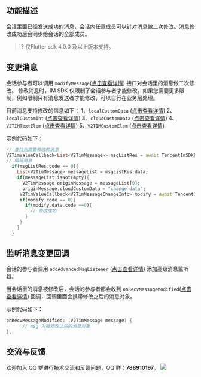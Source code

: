 ## 功能描述
会话里面已经发送成功的消息，会话内任意成员可以针对消息做二次修改。消息修改成功后会同步给会话的全部成员。

> ? 仅Flutter sdk 4.0.0 及以上版本支持。

## 变更消息
会话参与者可以调用 `modifyMessage`([点击查看详情](https://comm.qq.com/im/doc/flutter/zh/SDKAPI/Api/V2TIMMessageManager/modifyMessage.html)) 接口对会话里的消息做二次修改。
修改消息时，IM SDK 仅限制了会话参与者才能修改，如果您需要更多限制，例如限制只有消息发送者才能修改，可以自行在业务层处理。

目前消息支持修改的信息如下：
1、`localCustomData` ([点击查看详情](https://comm.qq.com/im/doc/flutter/zh/SDKAPI/Class/Message/V2TimMessage.html#localcustomdata)) 
2、`localCustomInt` ([点击查看详情](https://comm.qq.com/im/doc/flutter/zh/SDKAPI/Class/Message/V2TimMessage.html#localcustomint)) 
3、`cloudCustomData` ([点击查看详情](https://comm.qq.com/im/doc/flutter/zh/SDKAPI/Class/Message/V2TimMessage.html#cloudcustomdata)) 
4、`V2TIMTextElem` ([点击查看详情](https://comm.qq.com/im/doc/flutter/zh/SDKAPI/Class/Message/V2TimMessage.html#textelem)) 
5、`V2TIMCustomElem` ([点击查看详情](https://comm.qq.com/im/doc/flutter/zh/SDKAPI/Class/Message/V2TimMessage.html#customelem))

示例代码如下：


```dart
// 查找到需要修改的消息
V2TimValueCallback<List<V2TimMessage>> msgListRes = await TencentImSDKPlugin.v2TIMManager.getMessageManager().findMessages(messageIDList: ['msgid']);
// 编辑消息
  if(msgListRes.code == 0){
    List<V2TimMessage> messageList = msgListRes.data;
    if(messageList.isNotEmpty){
      V2TimMessage originMessage = messageList[0];
      originMessage.cloudCustomData = "change data";
     V2TimValueCallback<V2TimMessageChangeInfo> modify = await TencentImSDKPlugin.v2TIMManager.getMessageManager().modifyMessage(message: originMessage);
     if(modify.code == 0){
       if(modify.data.code ==0){
         // 修改成功
       }
     }
    }
  }
```


## 监听消息变更回调
会话的参与者调用 `addAdvancedMsgListener` ([点击查看详情](https://comm.qq.com/im/doc/flutter/zh/SDKAPI/Api/V2TIMMessageManager/addAdvancedMsgListener.html)) 添加高级消息监听器。

当会话里的消息被修改后，会话的参与者都会收到 `onRecvMessageModified`([点击查看详情](https://comm.qq.com/im/doc/flutter/zh/SDKAPI/Callback/OnRecvMessageModified.html)) 回调，回调里面会携带修改之后的消息对象。

示例代码如下：


```java
onRecvMessageModified: (V2TimMessage message) {
      // msg 为被修改之后的消息对象
},
```


## 交流与反馈

欢迎加入 QQ 群进行技术交流和反馈问题，QQ 群：**788910197**。
![](https://qcloudimg.tencent-cloud.cn/raw/eacb194c77a76b5361b2ae983ae63260.png)

